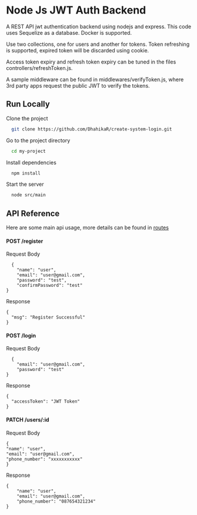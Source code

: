 # Node Js JWT Auth Backend

A REST API jwt authentication backend using nodejs and express. This code uses Sequelize as a database. Docker is supported.

Use two collections, one for users and another for tokens. Token refreshing is supported, expired token will be discarded using cookie.

Access token expiry and refresh token expiry can be tuned in the files controllers/refreshToken.js.

A sample middleware can be found in middlewares/verifyToken.js, where 3rd party apps request the public JWT to verify the tokens.

## Run Locally

Clone the project

```bash
  git clone https://github.com/DhahikaR/create-system-login.git
```

Go to the project directory

```bash
  cd my-project
```

Install dependencies

```bash
  npm install
```

Start the server

```bash
  node src/main
```

## API Reference

Here are some main api usage, more details can be found in [routes](https://github.com/DhahikaR/create-system-login/blob/main/src/routes/index.js)

#### POST /register

Request Body

```http
  {
    "name": "user",
    "email": "user@gmail.com",
    "password": "test",
    "confirmPassword": "test"
}
```

Response

```http
{
  "msg": "Register Successful"
}
```

#### POST /login

Request Body

```http
  {
    "email": "user@gmail.com",
    "password": "test"
}
```

Response

```http
{
  "accessToken": "JWT Token"
}
```

#### PATCH /users/:id

Request Body

```http
{
"name": "user",
"email": "user@gmail.com",
"phone_number": "xxxxxxxxxxx"
}
```

Response

```http
{
    "name": "user",
    "email": "user@gmail.com",
    "phone_number": "087654321234"
}
```
